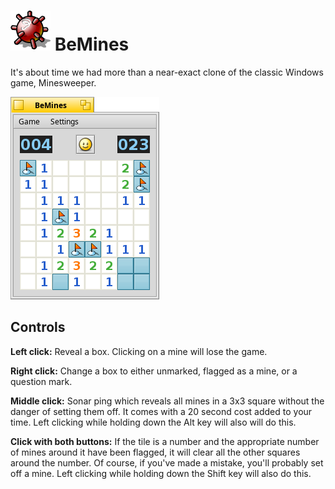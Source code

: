 # ![BeMines-icon](BeMines_icon.png "BeMines") BeMines

It's about time we had more than a near-exact clone of the classic Windows game, Minesweeper.

![BeMines](BeMines.png "BeMines")

## Controls

**Left click:** Reveal a box. Clicking on a mine will lose the game.

**Right click:** Change a box to either unmarked, flagged as a mine, or a question mark.

**Middle click:** Sonar ping which reveals all mines in a 3x3 square without the danger of setting them off. It comes with a 20 second cost added to your time. Left clicking while holding down the Alt key will also will do this.

**Click with both buttons:** If the tile is a number and the appropriate number of mines around it have been flagged, it will clear all the other squares around the number. Of course, if you've made a mistake, you'll probably set off a mine. Left clicking while holding down the Shift key will also do this.
